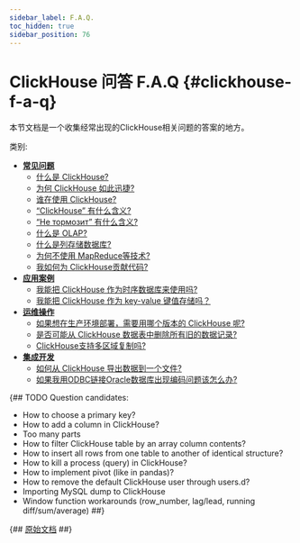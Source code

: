 ```yaml
---
sidebar_label: F.A.Q.
toc_hidden: true
sidebar_position: 76
---
```


# ClickHouse 问答 F.A.Q {#clickhouse-f-a-q}

本节文档是一个收集经常出现的ClickHouse相关问题的答案的地方。

类别:

-   **[常见问题](../faq/general/index.md)**
    -   [什么是 ClickHouse?](../index.md#what-is-clickhouse)
    -   [为何 ClickHouse 如此迅捷?](../faq/general/why-clickhouse-is-so-fast.md)
    -   [谁在使用 ClickHouse?](../faq/general/who-is-using-clickhouse.md)
    -   [“ClickHouse” 有什么含义?](../faq/general/dbms-naming.md)
    -   [ “Не тормозит” 有什么含义?](../faq/general/ne-tormozit.md)
    -   [什么是 OLAP?](../faq/general/olap.md)
    -   [什么是列存储数据库?](../faq/general/columnar-database.md)
    -   [为何不使用 MapReduce等技术?](../faq/general/mapreduce.md)
    -   [我如何为 ClickHouse贡献代码?](../faq/general/how-do-i-contribute-code-to-clickhouse.md)
-   **[应用案例](../faq/use-cases/index.md)**
    -   [我能把 ClickHouse 作为时序数据库来使用吗?](../faq/use-cases/time-series.md)
    -   [我能把 ClickHouse 作为 key-value 键值存储吗？](../faq/use-cases/key-value.md)
-   **[运维操作](../faq/operations/index.md)**
    -   [如果想在生产环境部署，需要用哪个版本的 ClickHouse 呢?](../faq/operations/production.md)
    -   [是否可能从 ClickHouse 数据表中删除所有旧的数据记录?](../faq/operations/delete-old-data.md)
    -   [ClickHouse支持多区域复制吗?](../faq/operations/multi-region-replication.md)
-   **[集成开发](../faq/integration/index.md)**
    -   [如何从 ClickHouse 导出数据到一个文件?](../faq/integration/file-export.md)
    -   [如果我用ODBC链接Oracle数据库出现编码问题该怎么办?](../faq/integration/oracle-odbc.md)

{## TODO
Question candidates:
- How to choose a primary key?
- How to add a column in ClickHouse?
- Too many parts
- How to filter ClickHouse table by an array column contents?
- How to insert all rows from one table to another of identical structure?
- How to kill a process (query) in ClickHouse?
- How to implement pivot (like in pandas)?
- How to remove the default ClickHouse user through users.d?
- Importing MySQL dump to ClickHouse
- Window function workarounds (row_number, lag/lead, running diff/sum/average)
##}

{## [原始文档](https://clickhouse.com/docs/en/faq) ##}
